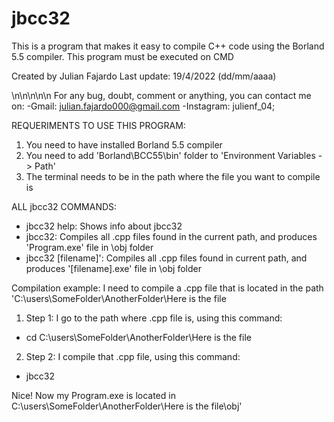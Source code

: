 # jbcc32
This is a program that makes it easy to compile C++ code using the Borland 5.5 compiler. This program must be executed on CMD

Created by Julian Fajardo
Last update: 19/4/2022 (dd/mm/aaaa)

\n\n\n\n\n
For any bug, doubt, comment or anything, you can contact me on:
 -Gmail: julian.fajardo000@gmail.com
 -Instagram: julienf_04;


REQUERIMENTS TO USE THIS PROGRAM:
 1) You need to have installed Borland 5.5 compiler
 2) You need to add 'Borland\BCC55\bin' folder to 'Environment Variables -> Path'
 3) The terminal needs to be in the path where the file you want to compile is


ALL jbcc32 COMMANDS:
 - jbcc32 help: Shows info about jbcc32
 - jbcc32: Compiles all .cpp files found in the current path, and produces 'Program.exe' file in \obj folder
 - jbcc32 [filename]': Compiles all .cpp files found in current path, and produces '[filename].exe' file in \obj folder


Compilation example:
I need to compile a .cpp file that is located in the path 'C:\users\SomeFolder\AnotherFolder\Here is the file
 1) Step 1: I go to the path where .cpp file is, using this command:
 - cd C:\users\SomeFolder\AnotherFolder\Here is the file
 2) Step 2: I compile that .cpp file, using this command:
 - jbcc32

 Nice! Now my Program.exe is located in C:\users\SomeFolder\AnotherFolder\Here is the file\obj\'
